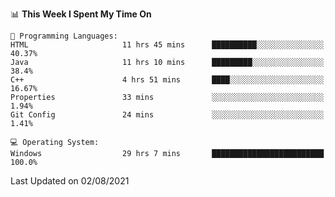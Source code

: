 
<!--START_SECTION:waka-->
📊 **This Week I Spent My Time On** 

```text
💬 Programming Languages: 
HTML                     11 hrs 45 mins      ██████████░░░░░░░░░░░░░░░   40.37% 
Java                     11 hrs 10 mins      █████████░░░░░░░░░░░░░░░░   38.4% 
C++                      4 hrs 51 mins       ████░░░░░░░░░░░░░░░░░░░░░   16.67% 
Properties               33 mins             ░░░░░░░░░░░░░░░░░░░░░░░░░   1.94% 
Git Config               24 mins             ░░░░░░░░░░░░░░░░░░░░░░░░░   1.41%

💻 Operating System: 
Windows                  29 hrs 7 mins       █████████████████████████   100.0%

```


 Last Updated on 02/08/2021
<!--END_SECTION:waka-->

